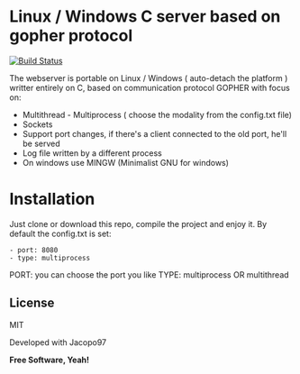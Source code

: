 # Linux / Windows C server based on gopher protocol


[![Build Status](https://travis-ci.org/joemccann/dillinger.svg?branch=master)](https://travis-ci.org/joemccann/dillinger)

The webserver is portable on Linux / Windows ( auto-detach the platform ) writter entirely on C, based on communication protocol GOPHER with focus on:

  - Multithread - Multiprocess ( choose the modality from the config.txt file)
  - Sockets
  - Support port changes, if there's a client connected to the old port, he'll be served
  - Log file written by a different process
  - On windows use MINGW (Minimalist GNU for windows)

# Installation

Just clone or download this repo, compile the project and enjoy it.
By default the config.txt is set:
    
    - port: 8080
    - type: multiprocess

PORT: you can choose the port you like
TYPE: multiprocess OR multithread


License
----

MIT

Developed with Jacopo97

**Free Software, Yeah!**

